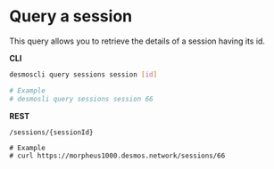 # Query a session
This query allows you to retrieve the details of a session having its id. 

**CLI**
```bash
desmoscli query sessions session [id]

# Example
# desmosli query sessions session 66
```

**REST**
```
/sessions/{sessionId}

# Example
# curl https://morpheus1000.desmos.network/sessions/66
```
